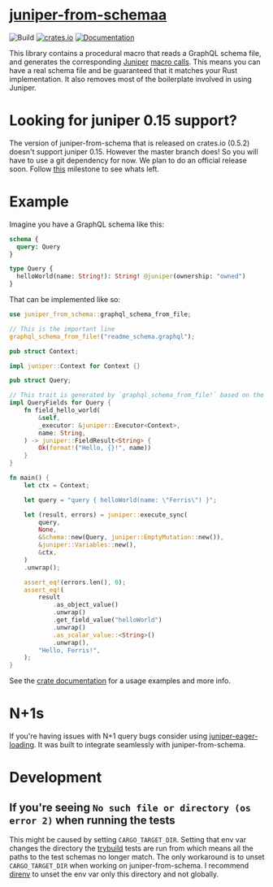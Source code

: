 # [juniper-from-schemaa](https://crates.io/crates/juniper-from-schema)

![Build](https://github.com/davidpdrsn/juniper-from-schema/workflows/Build/badge.svg)
[![crates.io](https://meritbadge.herokuapp.com/juniper-from-schema)](https://crates.io/crates/juniper-from-schema)
[![Documentation](https://docs.rs/juniper-from-schema/badge.svg)](https://docs.rs/juniper-from-schema)

This library contains a procedural macro that reads a GraphQL schema file, and generates the
corresponding [Juniper](https://crates.io/crates/juniper) [macro calls]. This means you can
have a real schema file and be guaranteed that it matches your Rust implementation. It also
removes most of the boilerplate involved in using Juniper.

[macro calls]: https://graphql-rust.github.io/types/objects/complex_fields.html

# Looking for juniper 0.15 support?

The version of juniper-from-schema that is released on crates.io (0.5.2) doesn't support juniper 0.15. However the master branch does! So you will have to use a git dependency for now. We plan to do an official release soon. Follow [this](https://github.com/davidpdrsn/juniper-from-schema/milestone/1) milestone to see whats left.

# Example

Imagine you have a GraphQL schema like this:

```graphql
schema {
  query: Query
}

type Query {
  helloWorld(name: String!): String! @juniper(ownership: "owned")
}
```

That can be implemented like so:

```rust
use juniper_from_schema::graphql_schema_from_file;

// This is the important line
graphql_schema_from_file!("readme_schema.graphql");

pub struct Context;

impl juniper::Context for Context {}

pub struct Query;

// This trait is generated by `graphql_schema_from_file!` based on the schema
impl QueryFields for Query {
    fn field_hello_world(
        &self,
        _executor: &juniper::Executor<Context>,
        name: String,
    ) -> juniper::FieldResult<String> {
        Ok(format!("Hello, {}!", name))
    }
}

fn main() {
    let ctx = Context;

    let query = "query { helloWorld(name: \"Ferris\") }";

    let (result, errors) = juniper::execute_sync(
        query,
        None,
        &Schema::new(Query, juniper::EmptyMutation::new()),
        &juniper::Variables::new(),
        &ctx,
    )
    .unwrap();

    assert_eq!(errors.len(), 0);
    assert_eq!(
        result
            .as_object_value()
            .unwrap()
            .get_field_value("helloWorld")
            .unwrap()
            .as_scalar_value::<String>()
            .unwrap(),
        "Hello, Ferris!",
    );
}
```

See the [crate documentation](https://docs.rs/juniper-from-schema/) for a usage examples and more info.

# N+1s

If you're having issues with N+1 query bugs consider using [juniper-eager-loading](https://crates.io/crates/juniper-eager-loading). It was built to integrate seamlessly with juniper-from-schema.

# Development

## If you're seeing `No such file or directory (os error 2)` when running the tests

This might be caused by setting `CARGO_TARGET_DIR`. Setting that env var changes the directory the [trybuild](https://crates.io/crates/trybuild) tests are run from which means all the paths to the test schemas no longer match. The only workaround is to unset `CARGO_TARGET_DIR` when working on juniper-from-schema. I recommend [direnv](https://github.com/direnv/direnv) to unset the env var only this directory and not globally.
